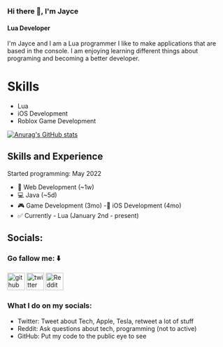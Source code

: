### Hi there 👋, I'm Jayce
#### Lua Developer

I'm Jayce and I am a Lua programmer I like to make applications that are based in the console. I am enjoying learning different things about programing and becoming a better developer.

# Skills
- Lua
- iOS Development
- Roblox Game Development

[![Anurag's GitHub stats](https://github-readme-stats.vercel.app/api?username=jSagvold28)](https://github.com/anuraghazra/github-readme-stats)


## Skills and Experience

Started programming: May 2022

- 📶 Web Development (~1w)
- 💻 Java (~5d)
- 🎮 Game Development (3mo)
-📱 iOS Development (4mo)
- ✅ Currently - Lua (January 2nd - present)


## Socials:
### Go fallow me: ⬇️

[<img src='https://cdn.jsdelivr.net/npm/simple-icons@3.0.1/icons/github.svg' alt='github' height='40'>](https://github.com/jSagvold28)  [<img src='https://cdn.jsdelivr.net/npm/simple-icons@3.0.1/icons/twitter.svg' alt='twitter' height='40'>](https://twitter.com/jaycesagvold2)  [<img src='https://cdn.jsdelivr.net/npm/simple-icons@3.0.1/icons/reddit.svg' alt='Reddit' height='40'>](https://www.reddit.com/user/TECH102020)  


### What I do on my socials:

- Twitter: Tweet about Tech, Apple, Tesla, retweet a lot of stuff
- Reddit: Ask questions about tech, programming (not to active)
- GitHub: Put my code to the public eye to see
